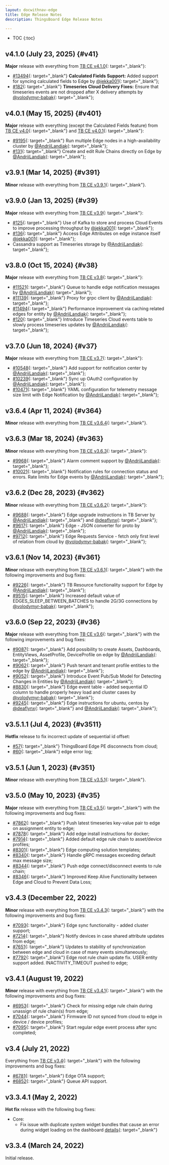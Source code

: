 ```yaml
---
layout: docwithnav-edge
title: Edge Release Notes
description: ThingsBoard Edge Release Notes

---
```


* TOC
{:toc}

## v4.1.0 (July 23, 2025) {#v41}

**Major** release with everything from [TB CE v4.1.0](/docs/reference/releases/#v41){: target="_blank"}:

* [#13494](https://github.com/thingsboard/thingsboard/pull/13494){: target="_blank"} **Calculated Fields Support:** Added support for syncing calculated fields to Edge by [@jekka001](https://github.com/jekka001){: target="_blank"};
* [#182](https://github.com/thingsboard/thingsboard-edge/pull/182){: target="_blank"} **Timeseries Cloud Delivery Fixes:** Ensure that timeseries events are not dropped after X delivery attempts by [@volodymyr-babak](https://github.com/volodymyr-babak){: target="_blank"};

## v4.0.1 (May 15, 2025) {#v401}

**Major** release with everything (except the Calculated Fields feature) from [TB CE v4.0](/docs/reference/releases/#v40){: target="_blank"} and [TB CE v4.0.1](/docs/reference/releases/#v401){: target="_blank"}:

* [#9195](https://github.com/thingsboard/thingsboard/pull/9195){: target="_blank"} Run multiple Edge nodes in a high-availability cluster by [@AndriiLandiak](https://github.com/AndriiLandiak){: target="_blank"};
* [#131](https://github.com/thingsboard/thingsboard-edge/pull/131){: target="_blank"} Create and edit Rule Chains directly on Edge by [@AndriiLandiak](https://github.com/AndriiLandiak){: target="_blank"};

## v3.9.1 (Mar 14, 2025) {#v391}

**Minor** release with everything from [TB CE v3.9.1](/docs/reference/releases/#v391){: target="_blank"}.

## v3.9.0 (Jan 13, 2025) {#v39}

**Major** release with everything from [TB CE v3.9](/docs/reference/releases/#v39){: target="_blank"}:

* [#125](https://github.com/thingsboard/thingsboard-edge/pull/125){: target="_blank"} Use of Kafka to store and process Cloud Events to improve processing throughput by [@jekka001](https://github.com/jekka001){: target="_blank"};
* [#136](https://github.com/thingsboard/thingsboard-edge/pull/136){: target="_blank"} Access Edge Attributes on edge instance itself [@jekka001](https://github.com/jekka001){: target="_blank"};
* Cassandra support as Timeseries storage by [@AndriiLandiak](https://github.com/AndriiLandiak){: target="_blank"};

## v3.8.0 (Oct 15, 2024) {#v38}

**Major** release with everything from [TB CE v3.8](/docs/reference/releases/#v38){: target="_blank"}:

* [#11521](https://github.com/thingsboard/thingsboard/pull/11521){: target="_blank"} Queue to handle edge notification messages by [@AndriiLandiak](https://github.com/AndriiLandiak){: target="_blank"};
* [#11139](https://github.com/thingsboard/thingsboard/pull/11139){: target="_blank"} Proxy for grpc client by [@AndriiLandiak](https://github.com/AndriiLandiak){: target="_blank"};
* [#11494](https://github.com/thingsboard/thingsboard/pull/11494){: target="_blank"} Performance improvement via caching related edges for entity by [@AndriiLandiak](https://github.com/AndriiLandiak){: target="_blank"};
* [#120](https://github.com/thingsboard/thingsboard-edge/pull/120){: target="_blank"} Introduce Timeseries Cloud events table to slowly process timeseries updates by [@AndriiLandiak](https://github.com/AndriiLandiak){: target="_blank"};

## v3.7.0 (Jun 18, 2024) {#v37}

**Major** release with everything from [TB CE v3.7](/docs/reference/releases/#v37){: target="_blank"}:

* [#10548](https://github.com/thingsboard/thingsboard/pull/10548){: target="_blank"} Add support for notification center by [@AndriiLandiak](https://github.com/AndriiLandiak){: target="_blank"};
* [#10239](https://github.com/thingsboard/thingsboard/pull/10239){: target="_blank"} Sync up OAuth2 configuration by [@AndriiLandiak](https://github.com/AndriiLandiak){: target="_blank"};
* [#10471](https://github.com/thingsboard/thingsboard/pull/10471){: target="_blank"} YAML configuration for telemetry message size limit with Edge Notification by [@AndriiLandiak](https://github.com/AndriiLandiak){: target="_blank"};

## v3.6.4 (Apr 11, 2024) {#v364}

**Minor** release with everything from [TB CE v3.6.4](/docs/reference/releases/#v364){: target="_blank"}.

## v3.6.3 (Mar 18, 2024) {#v363}

**Minor** release with everything from [TB CE v3.6.3](/docs/reference/releases/#v363){: target="_blank"}:

* [#9968](https://github.com/thingsboard/thingsboard/pull/9968){: target="_blank"} Alarm comment support by [@AndriiLandiak](https://github.com/AndriiLandiak){: target="_blank"};
* [#10021](https://github.com/thingsboard/thingsboard/pull/10021){: target="_blank"} Notification rules for connection status and errors. Rate limits for Edge events by [@AndriiLandiak](https://github.com/AndriiLandiak){: target="_blank"};

## v3.6.2 (Dec 28, 2023) {#v362}

**Minor** release with everything from [TB CE v3.6.2](/docs/reference/releases/#v362){: target="_blank"}:

* [#9688](https://github.com/thingsboard/thingsboard/pull/9688){: target="_blank"} Edge upgrade instructions in TB Server by [@AndriiLandiak](https://github.com/AndriiLandiak){: target="_blank"} and [@deaflynx](https://github.com/deaflynx){: target="_blank"};
* [#9617](https://github.com/thingsboard/thingsboard/pull/9617){: target="_blank"} Edge - JSON converter for proto by [@AndriiLandiak](https://github.com/AndriiLandiak){: target="_blank"};
* [#9712](https://github.com/thingsboard/thingsboard/pull/9712){: target="_blank"} Edge Requests Service - fetch only first level of relation from cloud by [@volodymyr-babak](https://github.com/volodymyr-babak){: target="_blank"}; 

## v3.6.1 (Nov 14, 2023) {#v361}

**Minor** release with everything from [TB CE v3.6.1](/docs/reference/releases/#v361){: target="_blank"} with the following improvements and bug fixes:

* [#9226](https://github.com/thingsboard/thingsboard/pull/9226){: target="_blank"} TB Resource functionality support for Edge by [@AndriiLandiak](https://github.com/AndriiLandiak){: target="_blank"};
* [#9515](https://github.com/thingsboard/thingsboard/pull/9515){: target="_blank"} Increased default value of EDGES_SLEEP_BETWEEN_BATCHES to handle 2G/3G connections by [@volodymyr-babak](https://github.com/volodymyr-babak){: target="_blank"};

## v3.6.0 (Sep 22, 2023) {#v36}

**Major** release with everything from [TB CE v3.6](/docs/reference/releases/#v36){: target="_blank"} with the following improvements and bug fixes:

* [#9087](https://github.com/thingsboard/thingsboard/pull/9087){: target="_blank"} Add possibility to create Assets, Dashboards, EntityViews, AssetProfile, DeviceProfile on edge by [@AndriiLandiak](https://github.com/AndriiLandiak){: target="_blank"};
* [#9062](https://github.com/thingsboard/thingsboard/pull/9062){: target="_blank"} Push tenant and tenant profile entities to the edge by [@AndriiLandiak](https://github.com/AndriiLandiak){: target="_blank"};
* [#9052](https://github.com/thingsboard/thingsboard/pull/9052){: target="_blank"} Introduce Event Pub/Sub Model for Detecting Changes in Entities by [@AndriiLandiak](https://github.com/AndriiLandiak){: target="_blank"};
* [#8830](https://github.com/thingsboard/thingsboard/pull/8830){: target="_blank"} Edge event table - added sequential ID column to handle properly heavy load and cluster cases by [@volodymyr-babak](https://github.com/volodymyr-babak){: target="_blank"};
* [#9245](https://github.com/thingsboard/thingsboard/pull/9245){: target="_blank"} Edge instructions for ubuntu, centos by [@deaflynx](https://github.com/deaflynx){: target="_blank"} and [@AndriiLandiak](https://github.com/AndriiLandiak){: target="_blank"};

## v3.5.1.1 (Jul 4, 2023) {#v3511}

**Hotfix** release to fix incorrect update of sequential id offset:

* [#57](https://github.com/thingsboard/thingsboard-edge/issues/57){: target="_blank"} ThingsBoard Edge PE disconnects from cloud;
* [#60](https://github.com/thingsboard/thingsboard-edge/issues/60){: target="_blank"} edge error log;

## v3.5.1 (Jun 1, 2023) {#v351}

**Minor** release with everything from [TB CE v3.5.1](/docs/reference/releases/#v351){: target="_blank"}.

## v3.5.0 (May 10, 2023) {#v35}

**Major** release with everything from [TB CE v3.5](/docs/reference/releases/#v35){: target="_blank"} with the following improvements and bug fixes:

* [#7862](https://github.com/thingsboard/thingsboard/pull/7862){: target="_blank"} Push latest timeseries key-value pair to edge on assignment entity to edge;
* [#7878](https://github.com/thingsboard/thingsboard/pull/7878){: target="_blank"} Add edge install instructions for docker;
* [#7914](https://github.com/thingsboard/thingsboard/pull/7914){: target="_blank"} Added default edge rule chain to asset/device profiles;
* [#8301](https://github.com/thingsboard/thingsboard/pull/8301){: target="_blank"} Edge computing solution templates;
* [#8340](https://github.com/thingsboard/thingsboard/pull/8340){: target="_blank"} Handle gRPC messages exceeding default max message size;
* [#8344](https://github.com/thingsboard/thingsboard/pull/8344){: target="_blank"} Push edge connect/disconnect events to rule chain;
* [#8346](https://github.com/thingsboard/thingsboard/pull/8346){: target="_blank"} Improved Keep Alive Functionality between Edge and Cloud to Prevent Data Loss;

## v3.4.3 (December 22, 2022)

**Minor** release with everything from [TB CE v3.4.3](/docs/reference/releases/#v343-december-21-2022){: target="_blank"} with the following improvements and bug fixes:

* [#7093](https://github.com/thingsboard/thingsboard/pull/7093){: target="_blank"} Edge sync functionality - added cluster support;
* [#7214](https://github.com/thingsboard/thingsboard/pull/7214){: target="_blank"} Notify devices in case shared attribute updates from edge;
* [#7651](https://github.com/thingsboard/thingsboard/pull/7651){: target="_blank"} Updates to stability of synchronization between edge and cloud in case of many events simultaneously;
* [#7792](https://github.com/thingsboard/thingsboard/pull/7792){: target="_blank"} Edge root rule chain update fix. USER entity support added. INACTIVITY_TIMEOUT pushed to edge;

## v3.4.1 (August 19, 2022)

**Minor** release with everything from [TB CE v3.4.1](/docs/reference/releases/#v341-august-18-2022){: target="_blank"} with the following improvements and bug fixes:

* [#6953](https://github.com/thingsboard/thingsboard/pull/6953){: target="_blank"} Check for missing edge rule chain during unassign of rule chain(s) from edge;
* [#7044](https://github.com/thingsboard/thingsboard/pull/7044){: target="_blank"} Firmware ID not synced from cloud to edge in device / device profiles;
* [#7095](https://github.com/thingsboard/thingsboard/pull/7095){: target="_blank"} Start regular edge event process after sync completed;

## v3.4 (July 21, 2022)

Everything from [TB CE v3.4](/docs/reference/releases/#v34-july-19-2022){: target="_blank"} with the following improvements and bug fixes:

* [#6781](https://github.com/thingsboard/thingsboard/pull/6781){: target="_blank"} Edge OTA support;
* [#6852](https://github.com/thingsboard/thingsboard/pull/6852){: target="_blank"} Queue API support.

## v3.3.4.1 (May 2, 2022)

**Hot fix** release with the following bug fixes:
* Core:
    * Fix issue with duplicate system widget bundles that cause an error during widget loading on the dashboard [details](https://github.com/thingsboard/thingsboard-edge/issues/5){: target="_blank"}

## v3.3.4 (March 24, 2022)

Initial release.